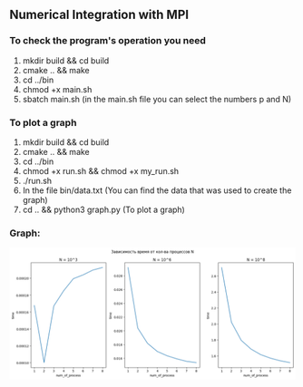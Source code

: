 ##  Numerical Integration with MPI

###  To check the program's operation you need
1. mkdir build && cd build
2. cmake .. && make
3. cd ../bin
4. chmod +x main.sh
5. sbatch main.sh (in the main.sh file you can select the numbers p and N)

### To plot a graph
1. mkdir build && cd build
2. cmake .. && make
3. cd ../bin
4. chmod +x run.sh && chmod +x my_run.sh
5. ./run.sh
6. In the file bin/data.txt (You can find the data that was used to create the graph)
7. cd .. && python3 graph.py (To plot a graph)

### Graph:

![N_tasks](output.png)

